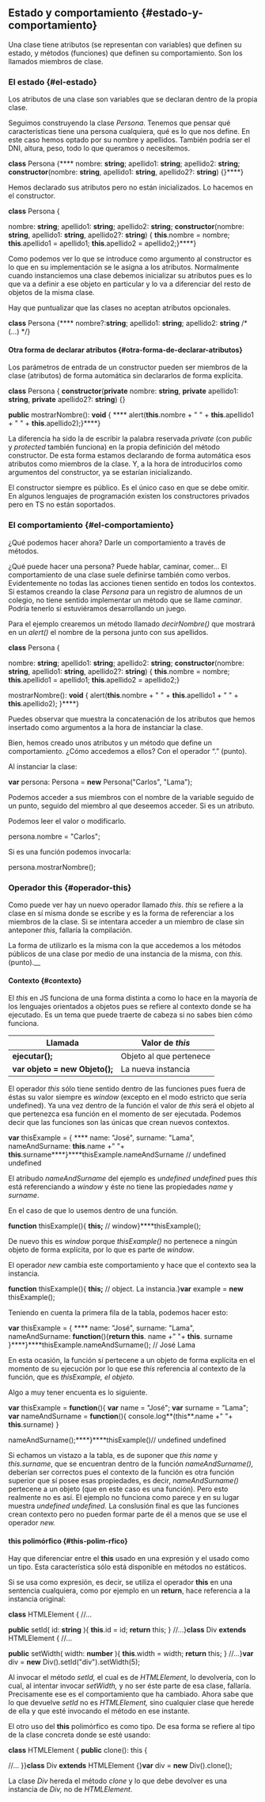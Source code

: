 ## Estado y comportamiento {#estado-y-comportamiento}

Una clase tiene atributos (se representan con variables) que definen su estado, y métodos (funciones) que definen su comportamiento. Son los llamados miembros de clase.

### El estado {#el-estado}

Los atributos de una clase son variables que se declaran dentro de la propia clase.

Seguimos construyendo la clase _Persona_. Tenemos que pensar qué características tiene una persona cualquiera, qué es lo que nos define. En este caso hemos optado por su nombre y apellidos. También podría ser el DNI, altura, peso, todo lo que queramos o necesitemos.

**class** Persona {**** nombre: **string**; apellido1: **string**; apellido2: **string**; **constructor**(nombre: **string**, apellido1: **string**, apellido2?: **string**) {}****}

Hemos declarado sus atributos pero no están inicializados. Lo hacemos en el constructor.

**class** Persona {

nombre: **string**; apellido1: **string**; apellido2: **string**; **constructor**(nombre: **string**, apellido1: **string**, apellido2?: **string**) { **this**.nombre = nombre; **this**.apellido1 = apellido1; **this**.apellido2 = apellido2;}****}

Como podemos ver lo que se introduce como argumento al constructor es lo que en su implementación se le asigna a los atributos. Normalmente cuando instanciemos una clase debemos inicializar su atributos pues es lo que va a definir a ese objeto en particular y lo va a diferenciar del resto de objetos de la misma clase.

Hay que puntualizar que las clases no aceptan atributos opcionales.

**class** Persona {**** nombre?:**string**; apellido1: **string**; apellido2: **string** /* (…) */}

#### Otra forma de declarar atributos {#otra-forma-de-declarar-atributos}

Los parámetros de entrada de un constructor pueden ser miembros de la clase (atributos) de forma automática sin declararlos de forma explícita.

**class** Persona { **constructor**(**private** nombre: **string**, **private** apellido1: **string**, **private** apellido2?: **string**) {}

**public** mostrarNombre(): **void** { **** alert(**this**.nombre + " " + **this**.apellido1 + " " + **this**.apellido2);}****}

La diferencia ha sido la de escribir la palabra reservada _private_ (con _public_ y _protected_ también funciona) en la propia definición del método constructor. De esta forma estamos declarando de forma automática esos atributos como miembros de la clase. Y, a la hora de introducirlos como argumentos del constructor, ya se estarían inicializando.

El constructor siempre es público. Es el único caso en que se debe omitir. En algunos lenguajes de programación existen los constructores privados pero en TS no están soportados.

### El comportamiento {#el-comportamiento}

¿Qué podemos hacer ahora? Darle un comportamiento a través de métodos.

¿Qué puede hacer una persona? Puede hablar, caminar, comer… El comportamiento de una clase suele definirse también como verbos. Evidentemente no todas las acciones tienen sentido en todos los contextos. Si estamos creando la clase _Persona_ para un registro de alumnos de un colegio, no tiene sentido implementar un método que se llame _caminar_. Podría tenerlo si estuviéramos desarrollando un juego.

Para el ejemplo crearemos un método llamado _decirNombre()_ que mostrará en un _alert()_ el nombre de la persona junto con sus apellidos.

**class** Persona {

nombre: **string**; apellido1: **string**; apellido2: **string**; **constructor**(nombre: **string**, apellido1: **string**, apellido2?: **string**) { **this**.nombre = nombre; **this**.apellido1 = apellido1; **this**.apellido2 = apellido2;}

mostrarNombre(): **void** { alert(**this**.nombre + " " + **this**.apellido1 + " " + **this**.apellido2); }****}

Puedes observar que muestra la concatenación de los atributos que hemos insertado como argumentos a la hora de instanciar la clase.

Bien, hemos creado unos atributos y un método que define un comportamiento. ¿Cómo accedemos a ellos? Con el operador “.” (punto).

Al instanciar la clase:

**var** persona: Persona = **new** Persona("Carlos", "Lama");

Podemos acceder a sus miembros con el nombre de la variable seguido de un punto, seguido del miembro al que deseemos acceder. Si es un atributo.

Podemos leer el valor o modificarlo.

persona.nombre = "Carlos";

Si es una función podemos invocarla:

persona.mostrarNombre();

### Operador this {#operador-this}

Como puede ver hay un nuevo operador llamado _this_. _this_ se refiere a la clase en sí misma donde se escribe y es la forma de referenciar a los miembros de la clase. Si se intentara acceder a un miembro de clase sin anteponer _this_, fallaría la compilación.

La forma de utilizarlo es la misma con la que accedemos a los métodos públicos de una clase por medio de una instancia de la misma, con _this._ (punto).__

#### Contexto {#contexto}

El _this_ en JS funciona de una forma distinta a como lo hace en la mayoría de los lenguajes orientados a objetos pues se refiere al contexto donde se ha ejecutado. Es un tema que puede traerte de cabeza si no sabes bien cómo funciona.

| Llamada | Valor de _this_ |
| --- | --- |
| **ejecutar();** | Objeto al que pertenece |
| **var objeto = new Objeto();** | La nueva instancia |

El operador _this_ sólo tiene sentido dentro de las funciones pues fuera de éstas su valor siempre es _window_ (excepto en el modo estricto que sería undefined). Ya una vez dentro de la función el valor de _this_ será el objeto al que pertenezca esa función en el momento de ser ejecutada. Podemos decir que las funciones son las únicas que crean nuevos contextos.

**var** thisExample = { **** name: "José", surname: "Lama", nameAndSurname: **this**.name +" "+ **this**.surname****}****thisExample.nameAndSurname // undefined undefined

El atribudo _nameAndSurname_ del ejemplo es _undefined undefined_ pues _this_ está referenciando a _window_ y éste no tiene las propiedades _name_ y _surname_.

En el caso de que lo usemos dentro de una función.

**function** thisExample(){ **this;** // window}****thisExample();

De nuevo this es _window_ porque _thisExample()_ no pertenece a ningún objeto de forma explícita, por lo que es parte de _window_.

El operador _new_ cambia este comportamiento y hace que el contexto sea la instancia.

**function** thisExample(){ **this;** // object. La instancia.}**var** example = **new** thisExample();

Teniendo en cuenta la primera fila de la tabla, podemos hacer esto:

**var** thisExample = { **** name: "José", surname: "Lama", nameAndSurname: **function**(){**return this**. name +" "+ **this**. surname }****}****thisExample.nameAndSurname(); // José Lama

En esta ocasión, la función sí pertecene a un objeto de forma explícita en el momento de su ejecución por lo que ese _this_ referencia al contexto de la función, que es _thisExample, el objeto._

Algo a muy tener encuenta es lo siguiente.

**var** thisExample = **function**(){ **var** name = "José"; **var** surname = "Lama"; **var** nameAndSurname = **function**(){ console.log**(this**.name +" "+ **this**.surname) }

nameAndSurname();****}****thisExample()// undefined undefined

Si echamos un vistazo a la tabla, es de suponer que _this_ _name_ y _this.surname_, que se encuentran dentro de la función _nameAndSurname(),_ deberían ser correctos pues el contexto de la función es otra función superior que sí posee esas propiedades, es decir, _nameAndSurname()_ pertecene a un objeto (que en este caso es una función). Pero esto realmente no es así. El ejemplo no funciona como parece y en su lugar muestra _undefined undefined._ La conslusión final es que las funciones crean contexto pero no pueden formar parte de él a menos que se use el operador _new._

#### this polimórfico {#this-polim-rfico}

Hay que diferenciar entre el **this** usado en una expresión y el usado como un tipo. Esta característica sólo está disponible en métodos no estáticos.

Si se usa como expresión, es decir, se utiliza el operador **this** en una sentencia cualquiera, como por ejemplo en un **return**, hace referencia a la instancia original:

**class** HTMLElement { //…

**public** setId( id: **string** ){ **this**.id = id; **return** this; } //…}**class** Div **extends** HTMLElement { //…

**public** setWidth( width: **number** ){ **this**.width = width; **return** this; } //…}**var** div = **new** Div().setId("div").setWidth(5);

Al invocar el método _setId,_ el cual es de _HTMLElement_, lo devolvería, con lo cual, al intentar invocar _setWidth,_ y no ser éste parte de esa clase, fallaría. Precisamente ese es el comportamiento que ha cambiado. Ahora sabe que lo que devuelve _setId_ no es _HTMLElement,_ sino cualquier clase que herede de ella y que esté invocando el método en ese instante.

El otro uso del **this** polimórfico es como tipo. De esa forma se refiere al tipo de la clase concreta donde se esté usando:

**class** HTMLElement { **public** clone(): this {

//… }}**class** Div **extends** HTMLElement {}**var** div = **new** Div().clone();

La clase _Div_ hereda el método _clone_ y lo que debe devolver es una instancia de _Div,_ no de _HTMLElement_.